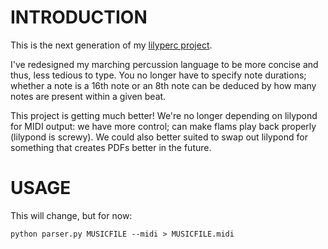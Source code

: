 INTRODUCTION
====

This is the next generation of my [lilyperc project](http://github.com/alanszlosek/lilyperc).

I've redesigned my marching percussion language to be more concise and thus, less tedious to type. You no longer have to specify note durations; whether a note is a 16th note or an 8th note can be deduced by how many notes are present within a given beat.

This project is getting much better! We're no longer depending on lilypond for MIDI output: we have more control; can make flams play back properly (lilypond is screwy). We could also better suited to swap out lilypond for something that creates PDFs better in the future.


USAGE
====

This will change, but for now:

	python parser.py MUSICFILE --midi > MUSICFILE.midi
